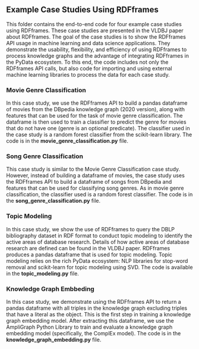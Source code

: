## Example Case Studies Using RDFframes

This folder contains the end-to-end code for four example case studies using RDFframes. These case studies are presented in the VLDBJ paper about RDFframes. The goal of the case studies is to show the RDFframes API usage in machine learning and data science applications. They demonstrate the usability, flexibility, and efficiency of using RDFframes to process knowledge graphs and the advantage of integrating RDFframes in the PyData ecosystem. To this end, the code includes not only the RDFframes API calls, but also code for importing and using external machine learning libraries to process the data for each case study.

 ### Movie Genre Classification 
 
 In this case study, we use the RDFframes API to build a pandas dataframe of movies from the DBpedia knowledge graph (2020 version), along with features that can be used for the task of movie genre classification. The dataframe is then used to train a classifier to predict the genre for movies that do not have one (genre is an optional predicate). The classifier used in the case study is a random forest classifier from the scikit-learn library. The code is in the __movie_genre_classification.py__ file. 
  
 
### Song Genre Classification 
 
   This case study is similar to the Movie Genre Classification case study. However, instead of building a dataframe of movies, the case study uses the RDFframes API to build a dataframe of songs from DBpedia and features that can be used for classifying song genres. As in movie genre classification, the classifier used is a random forest classifier.  The code is in the  __song_genre_classification.py__ file. 
   
###  Topic Modeling
   In this case study, we show the use of RDFframes to query the DBLP bibliography dataset in RDF format to conduct topic modeling to identify the active areas of database research. Details of how active areas of database research are defined can be found in the VLDBJ paper. RDFframes produces a pandas dataframe that is used for topic modeling. Topic modeling relies on the rich PyData ecosystem: NLP libraries for stop-word removal and scikit-learn for topic modeling using SVD. The code is available in the __topic_modeling.py__ file. 
 
 ### Knowledge Graph Embbeding
 
 In this case study, we demonstrate using the RDFframes API to return a pandas dataframe with all triples in the knowledge graph excluding triples that have a literal as the object.
 This is the first step in training a knowledge graph embedding model.
 After extracting this dataframe, we use the AmpliGraph Python Library to train and evaluate a knowledge graph embedding model (specifically, the ComplEx model). The code is in the  __knowledge_graph_embedding.py__ file. 
